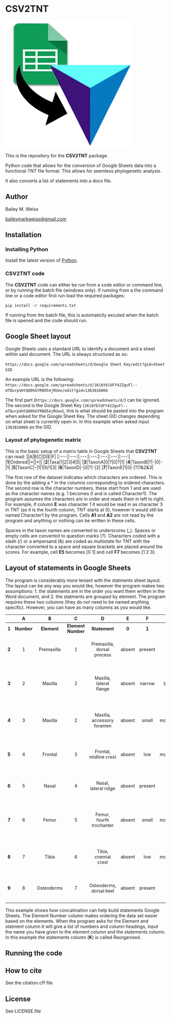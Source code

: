 # **CSV2TNT**


<img src="https://github.com/baileymarkweiss/CSV2TNT/blob/main/CSV2TNT_Logo.png?raw=true" alt="CSV2TNT logo">

This is the repository for the **CSV2TNT** package.

Python code that allows for the conversion of Google Sheets data into a functional TNT file format. 
This allows for seemless phylogenetic analysis.

It also converts a list of statements into a docx file.

## Author
Bailey M. Weiss

baileymarkweiss@gmail.com

## Installation
### Installing Python
Install the latest version of [Python](https://www.python.org/downloads).

### **CSV2TNT** code
The **CSV2TNT** code can either be run from a code editor or command line, or by running the batch file (windows only).
If running from a the command line or a code editor first run load the required packages:

```
pip install -r requirements.txt
```

If running from the batch file, this is automaticlly excuted when the batch file is opened and the code should run.

## Google Sheet layout
Google Sheets uses a standard URL to identify a document and a sheet within said document.
The URL is always structured as so:

`https://docs.google.com/spreadsheets/d/Google Sheet Key/edit?gid=Sheet GID`

An example URL is the following:
`https://docs.google.com/spreadsheets/d/1Ki6YblUFY42ZguFl--mTQurpSHtQ80hGYR0O54jRUeo/edit?gid=1363816066`

The first part (`https://docs.google.com/spreadsheets/d/`) can be ignored.
The second is the Google Sheet Key (`1Ki6YblUFY42ZguFl--mTQurpSHtQ80hGYR0O54jRUeo`), this is what should be pasted into the program when asked for the Google Sheet Key.
The sheet GID changes depending on what sheet is currently open in.
In this example when asked input `1363816066` as the GID.

### Layout of phylogenetic matrix
This is the basic setup of a matrix table in Google Sheets that **CSV2TNT** can read:
||A|B|C|D|E|F|
|:---:|:---:|:---:|:---:|:---:|:---:|:---:|
|**1**|Ordered||\*||\*||
|**2**|Taxa|1|2|3|4|5|
|**3**|TaxonA|0|?|0|?|1|
|**4**|TaxonB|?|-|0|-|1|
|**5**|TaxonC|-|1|1|0/1|3|
|**6**|TaxonD|-|0|?|-|2|
|**7**|TaxonE|1|0|-|?|1&2&3|

The first row of the dataset indicates which characters are ordered.
This is done by the adding a \* in the columns corresponding to ordered characters.
The second row is the character numbers, these start from 1 and are used as the character names (e.g. 1 becomes 0 and is called Character1). 
The program assumes the characters are in order and reads them in left to right.
For example, if column **E** was character 1 it would be read in as character 3 in TNT (as it is the fourth column, TNT starts at 0), however it would still be named Character1 by the program.
Cells **A1** and **A2** are not read by the program and anything or nothing can be written in these cells.

Spaces in the taxon names are converted to underscores (_).
Spaces or empty cells are converted to question marks (?).
Characters coded with a slash (/) or a ampersand (&) are coded as multistate for TNT with the character converted to a space and square brackets are placed around the scores.
For example, cell **E5** becomes [0 1] and cell **F7** becomes [1 2 3].

## Layout of statements in Google Sheets
The program is considerably more leniant with the statments sheet layout.
The layout can be any way you would like, however the program makes two assumptions: 1. the statements are in the order you want them written in the Word document, and 2. the statments are grouped by element.
The program requires these two columns (they do not need to be named anything specific). However, you can have as many columns as you would like.

||A|B|C|D|E|F|G|J|K|
|:---:|:---:|:---:|:---:|:---:|:---:|:---:|:---:|:---:|:---:|
|**1**|**Number**|**Element**|**Element Number**|**Statement**|**0**|**1**|**2**|**Ordered**|**Reorginised**|
|**2**|1|Premaxilla|1|Premaxilla, dorsal process|absent|present|||Premaxilla, dorsal process: 0)absent; 1)present.|
|**3**|2|Maxilla|2|Maxilla, lateral flange|absent|narrow|broad|Ordered|Maxilla, lateral flange: 0)absent; 1)narrow; 2)broad. Ordered.|
|**4**|3|Maxilla|2|Maxilla, accessory foramen|absent|small|moderate||Maxilla, accessory foramen: 0)absent; 1)small; 2)moderate.|
|**5**|4|Frontal|3|Frontal, midline crest|absent|low|moderate||Frontal, midline crest: 0)absent; 1)low; 2)moderate.|
|**6**|5|Nasal|4|Nasal, lateral ridge|absent|present||Ordered|Nasal, lateral ridge: 0)absent; 1)present. Ordered.|
|**7**|6|Femur|5|Femur, fourth trochanter|absent|small|moderate|Ordered|Femur, fourth trochanter: 0)absent; 1)small; 2)moderate. Ordered.|
|**8**|7|Tibia|6|Tibia, cnemial crest|absent|low|moderate||Tibia, cnemial crest: 0)absent; 1)low; 2)moderate.|
|**9**|8|Osteoderms|7|Osteoderms, dorsal keel|absent|present||Ordered|Osteoderms, dorsal keel: 0)absent; 1)present. Ordered.|

This example shows how concatination can help build statements Google Sheets.
The Element Number column makes ordering the data set easier based on the elements.
When the program asks for the Element and statment column it will give a list of numbers and column headings, input the name you have given to the element column and the statements column.
In this example the statements column (**K**) is called Reorganised.

## Running the code

## How to cite
See the citation.cff file

## License
See LICENSE.file
